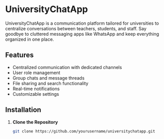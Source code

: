 # UniversityChatApp

UniversityChatApp is a communication platform tailored for universities to centralize conversations between teachers, students, and staff. Say goodbye to cluttered messaging apps like WhatsApp and keep everything organized in one place.

## Features

- Centralized communication with dedicated channels
- User role management
- Group chats and message threads
- File sharing and search functionality
- Real-time notifications
- Customizable settings

## Installation

1. **Clone the Repository**
   ```bash
   git clone https://github.com/yourusername/universitychatapp.git

